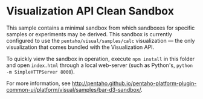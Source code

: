 # Visualization API Clean Sandbox

This sample contains a minimal sandbox from which sandboxes for specific samples or experiments may be derived.
This sandbox is currently configured to use the `pentaho/visual/samples/calc` visualization — 
the only visualization that comes bundled with the Visualization API.

To quickly view the sandbox in operation, execute `npm install` in this folder and open `index.html` through 
a local web-server (such as Python's, `python -m SimpleHTTPServer 8000`).

For more information, see http://pentaho.github.io/pentaho-platform-plugin-common-ui/platform/visual/samples/bar-d3-sandbox/.
